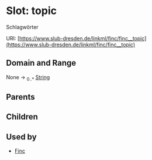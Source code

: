 
# Slot: topic

Schlagwörter

URI: [https://www.slub-dresden.de/linkml/finc/finc__topic](https://www.slub-dresden.de/linkml/finc/finc__topic)


## Domain and Range

None &#8594;  <sub>0..\*</sub> [String](types/String.md)

## Parents


## Children


## Used by

 * [Finc](Finc.md)
